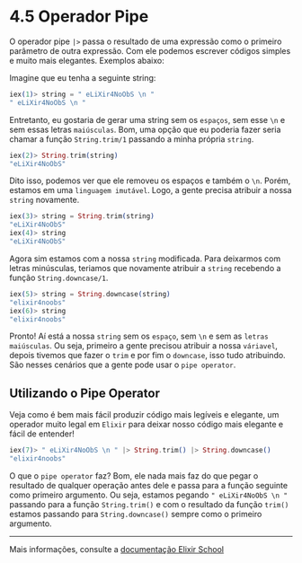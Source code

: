 # 4.5 Operador Pipe

O operador pipe `|>` passa o resultado de uma expressão como o primeiro parâmetro de outra expressão. Com ele podemos escrever códigos simples e muito mais elegantes. Exemplos abaixo:

Imagine que eu tenha a seguinte string:

```elixir
iex(1)> string = " eLiXir4NoObS \n "
" eLiXir4NoObS \n "
```
Entretanto, eu gostaria de gerar uma string sem os `espaços`, sem esse `\n` e sem essas letras `maiúsculas`. Bom, uma opção que eu poderia fazer seria chamar a função `String.trim/1` passando a minha própria `string`.

```elixir
iex(2)> String.trim(string)
"eLiXir4NoObS"
```
Dito isso, podemos ver que ele removeu os espaços e também o `\n`. Porém, estamos em uma `linguagem imutável`. Logo, a gente precisa atribuir a nossa `string` novamente.

```elixir
iex(3)> string = String.trim(string)
"eLiXir4NoObS"
iex(4)> string
"eLiXir4NoObS"
```

Agora sim estamos com a nossa `string` modificada. Para deixarmos com letras minúsculas, teriamos que novamente atribuir a `string` recebendo a função `String.downcase/1`.

```elixir
iex(5)> string = String.downcase(string)
"elixir4noobs"
iex(6)> string
"elixir4noobs"
```

Pronto! Aí está a nossa `string` sem os `espaço`, sem `\n` e sem as `letras maiúsculas`. Ou seja, primeiro a gente precisou atribuir a nossa `váriavel`, depois tivemos que fazer o `trim` e por fim o `downcase`, isso tudo atribuindo. São nesses cenários que a gente pode usar o `pipe operator`.

## Utilizando o Pipe Operator

Veja como é bem mais fácil produzir código mais legíveis e elegante, um operador muito legal em ``Elixir`` para deixar nosso código mais elegante e fácil de entender!

```elixir
iex(7)> " eLiXir4NoObS \n " |> String.trim() |> String.downcase()
"elixir4noobs"
```

O que o ``pipe operator`` faz? Bom, ele nada mais faz do que pegar o resultado de qualquer operação antes dele e passa para a função seguinte como primeiro argumento. Ou seja, estamos pegando ``" eLiXir4NoObS \n "`` passando para a função ``String.trim()`` e com o resultado da função ``trim()`` estamos passando para ``String.downcase()`` sempre como o primeiro argumento.

---

Mais informações, consulte a [documentação Elixir School](https://elixirschool.com/pt/lessons/basics/pipe_operator)